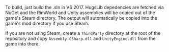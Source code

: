 To build, just build the .sln in VS 2017. HugsLib depedencies are fetched via NuGet and the RimWorld and Unity assemblies will be copied out of the game's Steam directory. The output will automatically be copied into the game's mod directory if you use Steam.

If you are not using Steam, create a `ThirdParty` directory at the root of the repository and copy `Assembly-CSharp.dll` and `UnityEngine.dll` from the game into there.
